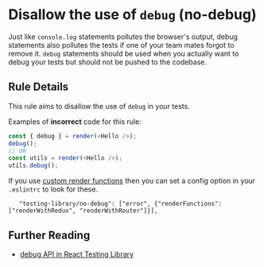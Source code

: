 # Disallow the use of `debug` (no-debug)

Just like `console.log` statements pollutes the browser's output, debug statements also pollutes the tests if one of your team mates forgot to remove it. `debug` statements should be used when you actually want to debug your tests but should not be pushed to the codebase.

## Rule Details

This rule aims to disallow the use of `debug` in your tests.

Examples of **incorrect** code for this rule:

```js
const { debug } = render(<Hello />);
debug();
// OR
const utils = render(<Hello />);
utils.debug();
```

If you use [custom render functions](https://testing-library.com/docs/example-react-redux) then you can set a config option in your `.eslintrc` to look for these.

```
   "testing-library/no-debug": ["error", {"renderFunctions":["renderWithRedux", "renderWithRouter"]}],
```

## Further Reading

- [debug API in React Testing Library](https://testing-library.com/docs/react-testing-library/api#debug)
